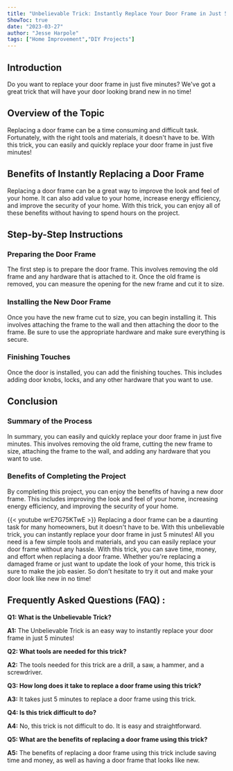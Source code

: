 ```yaml
---
title: "Unbelievable Trick: Instantly Replace Your Door Frame in Just 5 Minutes!"
ShowToc: true 
date: "2023-03-27"
author: "Jesse Harpole" 
tags: ["Home Improvement","DIY Projects"]
---
```

## Introduction 
Do you want to replace your door frame in just five minutes? We've got a great trick that will have your door looking brand new in no time! 

## Overview of the Topic
Replacing a door frame can be a time consuming and difficult task. Fortunately, with the right tools and materials, it doesn't have to be. With this trick, you can easily and quickly replace your door frame in just five minutes! 

## Benefits of Instantly Replacing a Door Frame
Replacing a door frame can be a great way to improve the look and feel of your home. It can also add value to your home, increase energy efficiency, and improve the security of your home. With this trick, you can enjoy all of these benefits without having to spend hours on the project. 

## Step-by-Step Instructions

### Preparing the Door Frame
The first step is to prepare the door frame. This involves removing the old frame and any hardware that is attached to it. Once the old frame is removed, you can measure the opening for the new frame and cut it to size. 

### Installing the New Door Frame 
Once you have the new frame cut to size, you can begin installing it. This involves attaching the frame to the wall and then attaching the door to the frame. Be sure to use the appropriate hardware and make sure everything is secure. 

### Finishing Touches
Once the door is installed, you can add the finishing touches. This includes adding door knobs, locks, and any other hardware that you want to use. 

## Conclusion 

### Summary of the Process 
In summary, you can easily and quickly replace your door frame in just five minutes. This involves removing the old frame, cutting the new frame to size, attaching the frame to the wall, and adding any hardware that you want to use. 

### Benefits of Completing the Project 
By completing this project, you can enjoy the benefits of having a new door frame. This includes improving the look and feel of your home, increasing energy efficiency, and improving the security of your home.

{{< youtube wrE7G75KTwE >}} 
Replacing a door frame can be a daunting task for many homeowners, but it doesn't have to be. With this unbelievable trick, you can instantly replace your door frame in just 5 minutes! All you need is a few simple tools and materials, and you can easily replace your door frame without any hassle. With this trick, you can save time, money, and effort when replacing a door frame. Whether you're replacing a damaged frame or just want to update the look of your home, this trick is sure to make the job easier. So don't hesitate to try it out and make your door look like new in no time!

## Frequently Asked Questions (FAQ) :
**Q1: What is the Unbelievable Trick?**

**A1:** The Unbelievable Trick is an easy way to instantly replace your door frame in just 5 minutes!

**Q2: What tools are needed for this trick?**

**A2:** The tools needed for this trick are a drill, a saw, a hammer, and a screwdriver.

**Q3: How long does it take to replace a door frame using this trick?**

**A3:** It takes just 5 minutes to replace a door frame using this trick.

**Q4: Is this trick difficult to do?**

**A4:** No, this trick is not difficult to do. It is easy and straightforward.

**Q5: What are the benefits of replacing a door frame using this trick?**

**A5:** The benefits of replacing a door frame using this trick include saving time and money, as well as having a door frame that looks like new.





